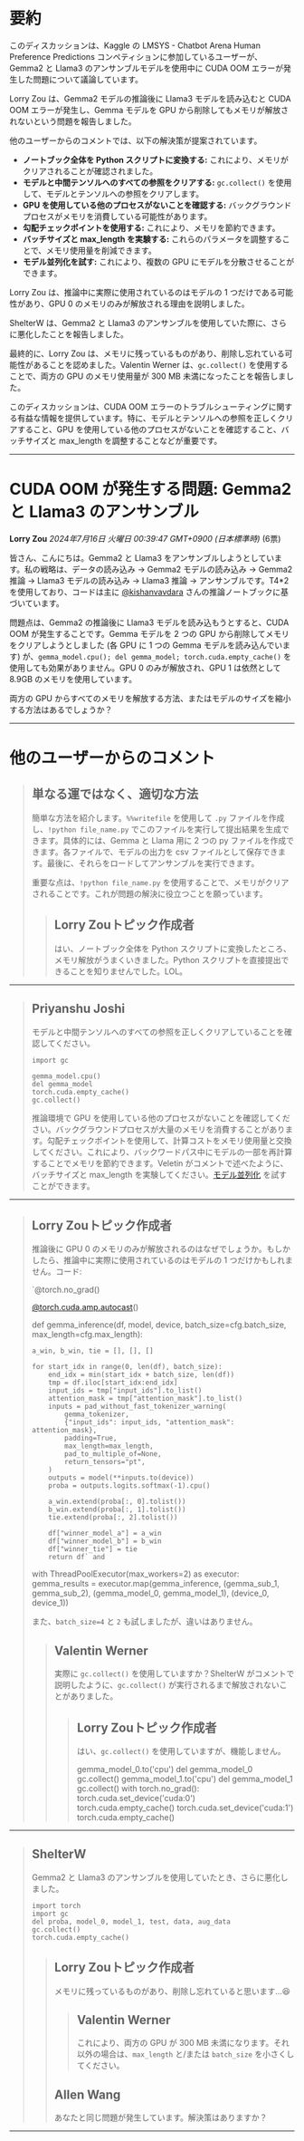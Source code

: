 # 要約 
このディスカッションは、Kaggle の LMSYS - Chatbot Arena Human Preference Predictions コンペティションに参加しているユーザーが、Gemma2 と Llama3 のアンサンブルモデルを使用中に CUDA OOM エラーが発生した問題について議論しています。

Lorry Zou は、Gemma2 モデルの推論後に Llama3 モデルを読み込むと CUDA OOM エラーが発生し、Gemma モデルを GPU から削除してもメモリが解放されないという問題を報告しました。

他のユーザーからのコメントでは、以下の解決策が提案されています。

* **ノートブック全体を Python スクリプトに変換する:** これにより、メモリがクリアされることが確認されました。
* **モデルと中間テンソルへのすべての参照をクリアする:** `gc.collect()` を使用して、モデルとテンソルへの参照をクリアします。
* **GPU を使用している他のプロセスがないことを確認する:** バックグラウンドプロセスがメモリを消費している可能性があります。
* **勾配チェックポイントを使用する:** これにより、メモリを節約できます。
* **バッチサイズと max_length を実験する:** これらのパラメータを調整することで、メモリ使用量を削減できます。
* **モデル並列化を試す:** これにより、複数の GPU にモデルを分散させることができます。

Lorry Zou は、推論中に実際に使用されているのはモデルの 1 つだけである可能性があり、GPU 0 のメモリのみが解放される理由を説明しました。

ShelterW は、Gemma2 と Llama3 のアンサンブルを使用していた際に、さらに悪化したことを報告しました。

最終的に、Lorry Zou は、メモリに残っているものがあり、削除し忘れている可能性があることを認めました。Valentin Werner は、`gc.collect()` を使用することで、両方の GPU のメモリ使用量が 300 MB 未満になったことを報告しました。

このディスカッションは、CUDA OOM エラーのトラブルシューティングに関する有益な情報を提供しています。特に、モデルとテンソルへの参照を正しくクリアすること、GPU を使用している他のプロセスがないことを確認すること、バッチサイズと max_length を調整することなどが重要です。


---
# CUDA OOM が発生する問題: Gemma2 と Llama3 のアンサンブル

**Lorry Zou** *2024年7月16日 火曜日 00:39:47 GMT+0900 (日本標準時)* (6票)

皆さん、こんにちは。Gemma2 と Llama3 をアンサンブルしようとしています。私の戦略は、データの読み込み -> Gemma2 モデルの読み込み -> Gemma2 推論 -> Llama3 モデルの読み込み -> Llama3 推論 -> アンサンブルです。T4*2 を使用しており、コードは主に [@kishanvavdara](https://www.kaggle.com/kishanvavdara) さんの推論ノートブックに基づいています。

問題点は、Gemma2 の推論後に Llama3 モデルを読み込もうとすると、CUDA OOM が発生することです。Gemma モデルを 2 つの GPU から削除してメモリをクリアしようとしました (各 GPU に 1 つの Gemma モデルを読み込んでいます) が、`gemma_model.cpu(); del gemma_model; torch.cuda.empty_cache()` を使用しても効果がありません。GPU 0 のみが解放され、GPU 1 は依然として 8.9GB のメモリを使用しています。

両方の GPU からすべてのメモリを解放する方法、またはモデルのサイズを縮小する方法はあるでしょうか？

---
# 他のユーザーからのコメント

> ## 単なる運ではなく、適切な方法
> 
> 簡単な方法を紹介します。`%%writefile` を使用して `.py` ファイルを作成し、`!python file_name.py` でこのファイルを実行して提出結果を生成できます。具体的には、Gemma と Llama 用に 2 つの py ファイルを作成できます。各ファイルで、モデルの出力を csv ファイルとして保存できます。最後に、それらをロードしてアンサンブルを実行できます。
> 
> 重要な点は、`!python file_name.py` を使用することで、メモリがクリアされることです。これが問題の解決に役立つことを願っています。
> 
> 
> 
> > ## Lorry Zouトピック作成者
> > 
> > はい、ノートブック全体を Python スクリプトに変換したところ、メモリ解放がうまくいきました。Python スクリプトを直接提出できることを知りませんでした。LOL。
> > 
> > 
> > 
---
> ## Priyanshu Joshi
> 
> モデルと中間テンソルへのすべての参照を正しくクリアしていることを確認してください。
> 
> ```
> import gc
> 
> gemma_model.cpu()
> del gemma_model
> torch.cuda.empty_cache()
> gc.collect()
> 
> ```
> 
> 推論環境で GPU を使用している他のプロセスがないことを確認してください。バックグラウンドプロセスが大量のメモリを消費することがあります。勾配チェックポイントを使用して、計算コストをメモリ使用量と交換してください。これにより、バックワードパス中にモデルの一部を再計算することでメモリを節約できます。Veletin がコメントで述べたように、バッチサイズと max_length を実験してください。[モデル並列化](https://huggingface.co/docs/transformers/v4.15.0/parallelism) を試すことができます。
> 
> 
> 
---
> ## Lorry Zouトピック作成者
> 
> 推論後に GPU 0 のメモリのみが解放されるのはなぜでしょうか。もしかしたら、推論中に実際に使用されているのはモデルの 1 つだけかもしれません。コード:
> 
> `@torch.no_grad()
> 
> [@torch.cuda.amp.autocast](https://www.kaggle.com/torch.cuda.amp.autocast)()
> 
> def gemma_inference(df, model, device, batch_size=cfg.batch_size, max_length=cfg.max_length):
> 
>     a_win, b_win, tie = [], [], []
> 
> ```
> for start_idx in range(0, len(df), batch_size):
>     end_idx = min(start_idx + batch_size, len(df))
>     tmp = df.iloc[start_idx:end_idx]
>     input_ids = tmp["input_ids"].to_list()
>     attention_mask = tmp["attention_mask"].to_list()
>     inputs = pad_without_fast_tokenizer_warning(
>         gemma_tokenizer,
>         {"input_ids": input_ids, "attention_mask": attention_mask},
>         padding=True,
>         max_length=max_length,
>         pad_to_multiple_of=None,
>         return_tensors="pt",
>     )
>     outputs = model(**inputs.to(device))
>     proba = outputs.logits.softmax(-1).cpu()
> 
>     a_win.extend(proba[:, 0].tolist())
>     b_win.extend(proba[:, 1].tolist())
>     tie.extend(proba[:, 2].tolist())
> 
>     df["winner_model_a"] = a_win
>     df["winner_model_b"] = b_win
>     df["winner_tie"] = tie
>     return df` and
> 
> ```
> 
> with ThreadPoolExecutor(max_workers=2) as executor:
>     gemma_results = executor.map(gemma_inference, (gemma_sub_1, gemma_sub_2), (gemma_model_0, gemma_model_1), (device_0, device_1))
> 
> また、`batch_size=4` と `2` も試しましたが、違いはありません。
> 
> 
> 
> > ## Valentin Werner
> > 
> > 実際に `gc.collect()` を使用していますか？ShelterW がコメントで説明したように、`gc.collect()` が実行されるまで解放されないことがありました。
> > 
> > 
> > 
> > > ## Lorry Zouトピック作成者
> > > 
> > > はい、`gc.collect()` を使用していますが、機能しません。
> > > 
> > > gemma_model_0.to('cpu')
> > > del gemma_model_0
> > > gc.collect()
> > > gemma_model_1.to('cpu')
> > > del gemma_model_1
> > > gc.collect()
> > > with torch.no_grad():
> > >     torch.cuda.set_device('cuda:0')
> > >     torch.cuda.empty_cache()
> > >     torch.cuda.set_device('cuda:1')
> > >     torch.cuda.empty_cache()
> > > 
> > > 
> > > 
---
> ## ShelterW
> 
> Gemma2 と Llama3 のアンサンブルを使用していたとき、さらに悪化しました。
> 
> ```
> import torch
> import gc
> del proba, model_0, model_1, test, data, aug_data
> gc.collect()
> torch.cuda.empty_cache()
> 
> ```
> 
> 
> 
> > ## Lorry Zouトピック作成者
> > 
> > メモリに残っているものがあり、削除し忘れていると思います…😆
> > 
> > 
> > 
> > > ## Valentin Werner
> > > 
> > > これにより、両方の GPU が 300 MB 未満になります。それ以外の場合は、`max_length` と/または `batch_size` を小さくしてください。
> > > 
> > > 
> > > 
> > ## Allen Wang
> > 
> > あなたと同じ問題が発生しています。解決策はありますか？
> > 
> > 
> > 
---


